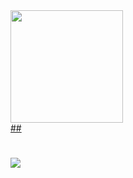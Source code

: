 <div>
  <a href="https://github.com/yasminleite">
  <img height="180em" src="https://github-readme-stats.vercel.app/api/top-langs/?username=yasminleite&layout=compact&langs_count=7&theme=dark"/>
    
</div>
## 

#
	
![](https://komarev.com/ghpvc/?username=yasminleitet&color=DD6387)
